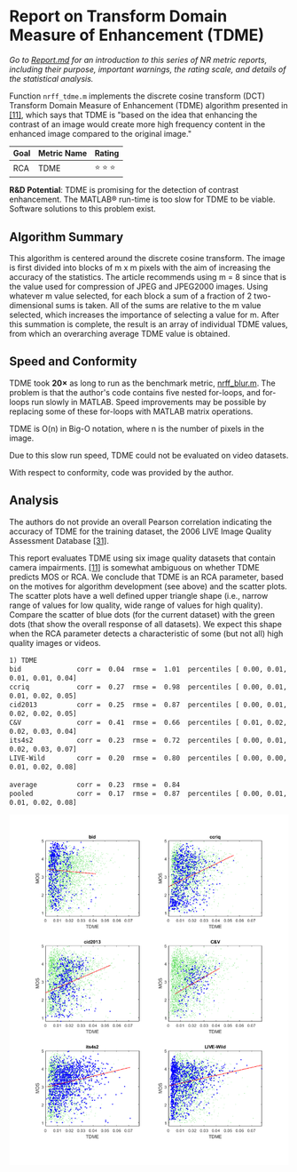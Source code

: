 # Report on Transform Domain Measure of Enhancement (TDME)

_Go to [Report.md](Report.md) for an introduction to this series of NR metric reports, including their purpose, important warnings, the rating scale, and details of the statistical analysis._ 

Function `nrff_tdme.m` implements the discrete cosine transform (DCT) Transform Domain Measure of Enhancement (TDME) algorithm presented in [[11]](Publications.md), which says that TDME is "based on the idea that enhancing the contrast of an image would create more high frequency content in the enhanced image compared to the original image." 

Goal|Metric Name|Rating
----|-----------|------
RCA|TDME|:star: :star: :star:

__R&D Potential__: TDME is promising for the detection of contrast enhancement. The MATLAB® run-time is too slow for TDME to be viable. Software solutions to this problem exist. 

## Algorithm Summary
This algorithm is centered around the discrete cosine transform. The image is first divided into blocks of m x m pixels with the aim of increasing the accuracy of the statistics. The article recommends using m = 8 since that is the value used for compression of JPEG and JPEG2000 images. Using whatever m value selected, for each block a sum of a fraction of 2 two-dimensional sums is taken. All of the sums are relative to the m value selected, which increases the importance of selecting a value for m. After this summation is complete, the result is an array of individual TDME values, from which an overarching average TDME value is obtained.

## Speed and Conformity
TDME took __20×__ as long to run as the benchmark metric, [nrff_blur.m](ReportBlur.md). The problem is that the author's code contains five nested for-loops, and for-loops run slowly in MATLAB. Speed improvements may be possible by replacing some of these for-loops with MATLAB matrix operations.

TDME is O(n) in Big-O notation, where n is the number of pixels in the image.  

Due to this slow run speed, TDME could not be evaluated on video datasets.

With respect to conformity, code was provided by the author. 

## Analysis
The authors do not provide an overall Pearson correlation indicating the accuracy of TDME for the training dataset, the 2006 LIVE Image Quality Assessment Database [[31]](Publications.md).

This report evaluates TDME using six image quality datasets that contain camera impairments.
[[11]](Publications.md) is somewhat ambiguous on whether TDME predicts MOS or RCA. We conclude that TDME is an RCA parameter, based on the motives for algorithm development (see above) and the scatter plots. The scatter plots have a well defined upper triangle shape (i.e., narrow range of values for low quality, wide range of values for high quality). Compare the scatter of blue dots (for the current dataset) with the green dots (that show the overall response of all datasets). We expect this shape when the RCA parameter detects a characteristic of some (but not all) high quality images or videos.  
```
1) TDME 
bid              corr =  0.04  rmse =  1.01  percentiles [ 0.00, 0.01, 0.01, 0.01, 0.04]
ccriq            corr =  0.27  rmse =  0.98  percentiles [ 0.00, 0.01, 0.01, 0.02, 0.05]
cid2013          corr =  0.25  rmse =  0.87  percentiles [ 0.00, 0.01, 0.02, 0.02, 0.05]
C&V              corr =  0.41  rmse =  0.66  percentiles [ 0.01, 0.02, 0.02, 0.03, 0.04]
its4s2           corr =  0.23  rmse =  0.72  percentiles [ 0.00, 0.01, 0.02, 0.03, 0.07]
LIVE-Wild        corr =  0.20  rmse =  0.80  percentiles [ 0.00, 0.00, 0.01, 0.02, 0.08]

average          corr =  0.23  rmse =  0.84
pooled           corr =  0.17  rmse =  0.87  percentiles [ 0.00, 0.01, 0.01, 0.02, 0.08]
```
![](images/report_tdme.png)